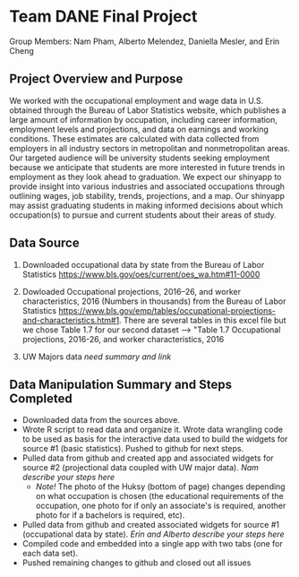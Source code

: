# Team DANE Final Project
Group Members: Nam Pham, Alberto Melendez, Daniella Mesler, and Erin Cheng

## Project Overview and Purpose
We worked with the occupational employment and wage data in U.S. obtained through the Bureau of Labor Statistics website, which publishes a large amount of information by occupation, including career information, employment levels and projections, and data on earnings and working conditions. These estimates are
calculated with data collected from employers in all industry sectors in metropolitan and nonmetropolitan areas. Our targeted audience will be university students seeking employment because we anticipate that students are more interested in future trends in employment as they look ahead to graduation. We expect our shinyapp to provide insight into various industries and associated occupations through outlining wages, job stability, trends, projections, and a map. Our shinyapp may assist graduating students in making informed decisions about which occupation(s) to pursue and current students about their areas of study.

## Data Source
1. Downloaded occupational data by state from the Bureau of Labor Statistics https://www.bls.gov/oes/current/oes_wa.htm#11-0000

2. Dowloaded Occupational projections, 2016–26, and worker characteristics, 2016 (Numbers in thousands)
from the Bureau of Labor Statistics  https://www.bls.gov/emp/tables/occupational-projections-and-characteristics.htm#1. There are several tables in this excel file but we chose Table 1.7 for our second dataset --> "Table 1.7 Occupational projections, 2016-26, and worker characteristics, 2016

3. UW Majors data *need summary and link* 

## Data Manipulation Summary and Steps Completed
- Downloaded data from the sources above.
- Wrote R script to read data and organize it. Wrote data wrangling code to be used as basis for the interactive data used to build the widgets for source #1 (basic statistics). Pushed to github for next steps.
- Pulled data from github and created app and associated widgets for source #2 (projectional data coupled with UW major data). *Nam describe your steps here*
   - *Note!* The photo of the Huksy (bottom of page) changes depending on what occupation is chosen (the educational requirements of the occupation, one photo for if only an associate's is required, another photo for if a bachelors is required, etc).
- Pulled data from github and created associated widgets for source #1 (occupational data by state). *Erin and Alberto describe your steps here*
- Compiled code and embedded into a single app with two tabs (one for each data set).
- Pushed remaining changes to github and closed out all issues

